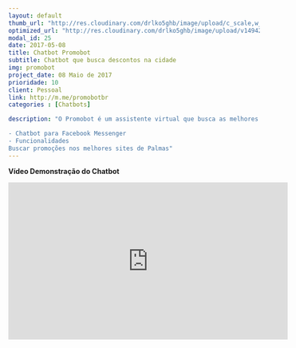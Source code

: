 ```yaml
---
layout: default
thumb_url: "http://res.cloudinary.com/drlko5ghb/image/upload/c_scale,w_385/v1494291774/portfolio/promobot.jpg"
optimized_url: "http://res.cloudinary.com/drlko5ghb/image/upload/v1494291774/portfolio/promobot.jpg"
modal_id: 25
date: 2017-05-08
title: Chatbot Promobot
subtitle: Chatbot que busca descontos na cidade
img: promobot
project_date: 08 Maio de 2017
prioridade: 10
client: Pessoal
link: http://m.me/promobotbr
categories : [Chatbots]

description: "O Promobot é um assistente virtual que busca as melhores promoções da cidade para você, sempre alertando quando uma nova promoção que te interessa está acontecendo. Ajudando assim a você nunca perder uma boa oferta e economizar dinheiro.

- Chatbot para Facebook Messenger
- Funcionalidades
Buscar promoções nos melhores sites de Palmas"
---
```

<b>Vídeo Demonstração do Chatbot</b>
<iframe width="560" height="315" src="https://www.youtube.com/embed/BL5hj90F6kk" frameborder="0" allowfullscreen></iframe>